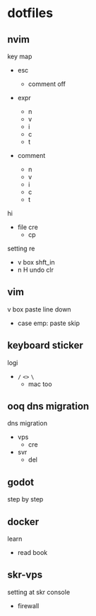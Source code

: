 
# dotfiles


## nvim

key map
- esc
  - comment off

- expr
  - n
  - v
  - i
  - c
  - t

- comment
  - n
  - v
  - i
  - c
  - t

hi
- file cre
  - cp 


setting re
- v box <c-s> shft_in
- n H undo clr


## vim

v box paste line down
- case emp: paste skip


## keyboard sticker

logi
- `/` `<>` `\`
  - mac too


## ooq dns migration

dns migration
- vps
  - cre
- svr
  - del


## godot

step by step


## docker

learn
- read book


## skr-vps

setting at skr console
- firewall


